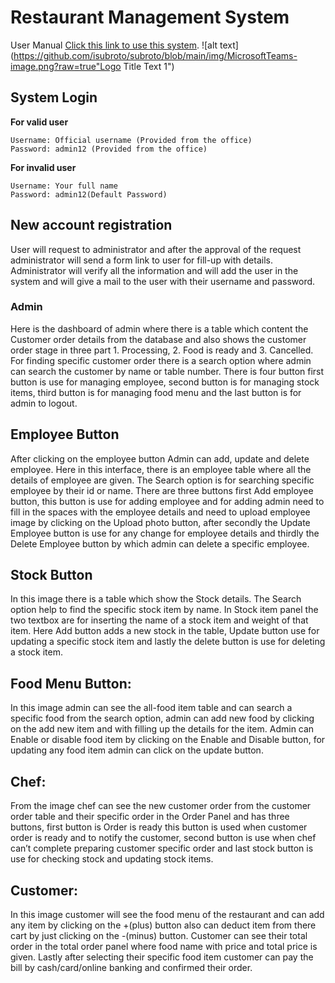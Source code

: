 # Restaurant Management System

User Manual [Click this link to use this system](https://isubroto.github.io/subroto/).
![alt text](https://github.com/isubroto/subroto/blob/main/img/MicrosoftTeams-image.png?raw=true"Logo Title Text 1")

## System Login

**For valid user**

```
Username: Official username (Provided from the office)
Password: admin12 (Provided from the office)
```

**For invalid user**

```
Username: Your full name
Password: admin12(Default Password)
```

## New account registration

User will request to administrator and after the approval of the request administrator will send a form link to user for fill-up with details. Administrator will verify all the information and will add the user in the system and will give a mail to the user with their username and password.

### Admin

Here is the dashboard of admin where there is a table which content the Customer order details from the database and also shows the customer order stage in three part 1. Processing, 2. Food is ready and 3. Cancelled. For finding specific customer order there is a search option where admin can search the customer by name or table number. There is four button first button is use for managing employee, second button is for managing stock items, third button is for managing food menu and the last button is for admin to logout.

## Employee Button

After clicking on the employee button Admin can add, update and delete employee. Here in this interface, there is an employee table where all the details of employee are given. The Search option is for searching specific employee by their id or name. There are three buttons first Add employee button, this button is use for adding employee and for adding admin need to fill in the spaces with the employee details and need to upload employee image by clicking on the Upload photo button, after secondly the Update Employee button is use for any change for employee details and thirdly the Delete Employee button by which admin can delete a specific employee.

## Stock Button

In this image there is a table which show the Stock details. The Search option help to find the specific stock item by name. In Stock item panel the two textbox are for inserting the name of a stock item and weight of that item. Here Add button adds a new stock in the table, Update button use for updating a specific stock item and lastly the delete button is use for deleting a stock item.

## Food Menu Button:

In this image admin can see the all-food item table and can search a specific food from the search option, admin can add new food by clicking on the add new item and with filling up the details for the item. Admin can Enable or disable food item by clicking on the Enable and Disable button, for updating any food item admin can click on the update button.

## Chef:

From the image chef can see the new customer order from the customer order table and their specific order in the Order Panel and has three buttons, first button is Order is ready this button is used when customer order is ready and to notify the customer, second button is use when chef can’t complete preparing customer specific order and last stock button is use for checking stock and updating stock items.

## Customer:

In this image customer will see the food menu of the restaurant and can add any item by clicking on the +(plus) button also can deduct item from there cart by just clicking on the -(minus) button. Customer can see their total order in the total order panel where food name with price and total price is given. Lastly after selecting their specific food item customer can pay the bill by cash/card/online banking and confirmed their order.
